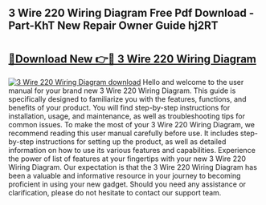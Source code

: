 ## 3 Wire 220 Wiring Diagram Free Pdf Download - Part-KhT New Repair Owner Guide hj2RT

# <h2><a href="http://dfng0u.blite.top/?on=3+Wire+220+Wiring+Diagram">🔗Download New 👉🔴 3 Wire 220 Wiring Diagram</a></h2>

[![3 Wire 220 Wiring Diagram download](https://i.imgur.com/lujVjoI.png)](http://dfng0u.blite.top/?on=3+Wire+220+Wiring+Diagram)
Hello and welcome to the user manual for your brand new 3 Wire 220 Wiring Diagram. This guide is specifically designed to familiarize you with the features, functions, and benefits of your product. You will find step-by-step instructions for installation, usage, and maintenance, as well as troubleshooting tips for common issues. To make the most of your 3 Wire 220 Wiring Diagram, we recommend reading this user manual carefully before use. It includes step-by-step instructions for setting up the product, as well as detailed information on how to use its various features and capabilities. Experience the power of list of features at your fingertips with your new 3 Wire 220 Wiring Diagram. Our expectation is that the 3 Wire 220 Wiring Diagram has been a valuable and informative resource in your journey to becoming proficient in using your new gadget. Should you need any assistance or clarification, please do not hesitate to contact our support team.
